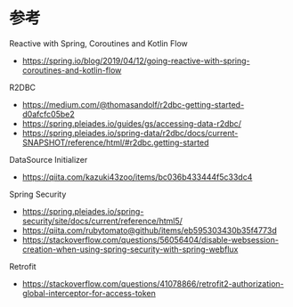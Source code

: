 # 参考

Reactive with Spring, Coroutines and Kotlin Flow
- https://spring.io/blog/2019/04/12/going-reactive-with-spring-coroutines-and-kotlin-flow

R2DBC
- https://medium.com/@thomasandolf/r2dbc-getting-started-d0afcfc05be2
- https://spring.pleiades.io/guides/gs/accessing-data-r2dbc/
- https://spring.pleiades.io/spring-data/r2dbc/docs/current-SNAPSHOT/reference/html/#r2dbc.getting-started

DataSource Initializer
- https://qiita.com/kazuki43zoo/items/bc036b433444f5c33dc4

Spring Security
- https://spring.pleiades.io/spring-security/site/docs/current/reference/html5/
- https://qiita.com/rubytomato@github/items/eb595303430b35f4773d
- https://stackoverflow.com/questions/56056404/disable-websession-creation-when-using-spring-security-with-spring-webflux

Retrofit
- https://stackoverflow.com/questions/41078866/retrofit2-authorization-global-interceptor-for-access-token
